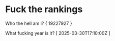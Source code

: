 # Fuck the rankings

Who the hell am I?
{ 19227927 }

What fucking year is it?
[ 2025-03-30T17:10:00Z ]
